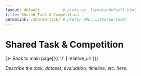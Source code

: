 ```yaml
---
layout: default          # picks up _layouts/default.html
title: Shared Task & Competition
permalink: /shared-task/ # pretty URL: …/shared-task/
---
```


# Shared Task & Competition
[← Back to main page]({{ '/' | relative_url }})

_Describe the task, dataset, evaluation, timeline, etc. here._
